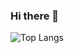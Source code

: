 ### Hi there 👋

![Top Langs](https://github-readme-stats.vercel.app/api/top-langs/?username=CodingTrashpanda&theme=tokyonight)



<!--
**CodingTrashpanda/CodingTrashpanda** is a ✨ _special_ ✨ repository because its `README.md` (this file) appears on your GitHub profile.

Here are some ideas to get you started:

- 🔭 I’m currently working on ...
- 🌱 I’m currently learning ...
- 👯 I’m looking to collaborate on ...
- 🤔 I’m looking for help with ...
- 💬 Ask me about ...
- 📫 How to reach me: ...
- 😄 Pronouns: ...
- ⚡ Fun fact: ...
-->
